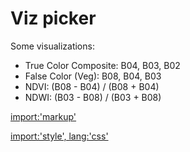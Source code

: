 # Viz picker

Some visualizations:
 * True Color Composite: B04, B03, B02
 * False Color (Veg): B08, B04, B03
 * NDVI: (B08 - B04) / (B08 + B04)
 * NDWI: (B03 - B08) / (B03 + B08)

[import:'markup'](../../../src/en/examples/cog/visualizations.html)

[import:'style', lang:'css'](../../../src/en/examples/cog/visualizations.html)
